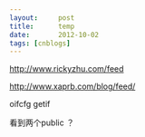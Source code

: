 ```yaml
---
layout:     post
title:      temp
date:       2012-10-02
tags: [cnblogs]
---
```

<a>http://www.rickyzhu.com/feed</a>

http://www.xaprb.com/blog/feed/

oifcfg getif

看到两个public ？
